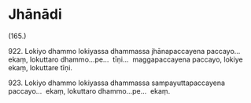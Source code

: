 # Jhānādi

(165.)

922\. Lokiyo dhammo lokiyassa dhammassa jhānapaccayena paccayo…  ekaṃ, lokuttaro dhammo…pe…  tīṇi…  maggapaccayena paccayo, lokiye ekaṃ, lokuttare tīṇi.

923\. Lokiyo dhammo lokiyassa dhammassa sampayuttapaccayena paccayo…  ekaṃ, lokuttaro dhammo…pe…  ekaṃ.

